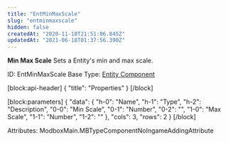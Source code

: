 ```yaml
---
title: "EntMinMaxScale"
slug: "entminmaxscale"
hidden: false
createdAt: "2020-11-10T21:51:06.845Z"
updatedAt: "2021-06-18T01:37:56.390Z"
---
```

**Min Max Scale**
Sets a Entity's min and max scale.

ID: EntMinMaxScale
Base Type: [Entity Component](doc:componententity)

[block:api-header]
{
  "title": "Properties"
}
[/block]

[block:parameters]
{
  "data": {
    "h-0": "Name",
    "h-1": "Type",
    "h-2": "Description",
    "0-0": "Min Scale",
    "0-1": "Number",
    "0-2": "",
    "1-0": "Max Scale",
    "1-1": "Number",
    "1-2": ""
  },
  "cols": 3,
  "rows": 2
}
[/block]


Attributes:
ModboxMain.MBTypeComponentNoIngameAddingAttribute